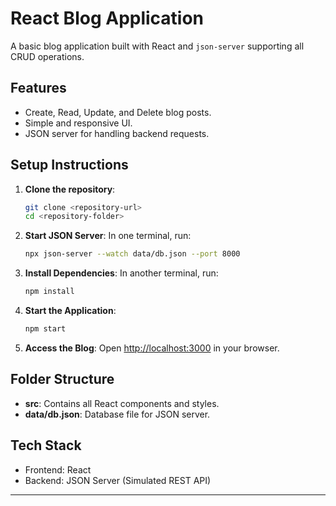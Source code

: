 
# React Blog Application

A basic blog application built with React and `json-server` supporting all CRUD operations.

## Features
- Create, Read, Update, and Delete blog posts.
- Simple and responsive UI.
- JSON server for handling backend requests.

## Setup Instructions

1. **Clone the repository**:
   ```bash
   git clone <repository-url>
   cd <repository-folder>
   ```

2. **Start JSON Server**:
   In one terminal, run:
   ```bash
   npx json-server --watch data/db.json --port 8000
   ```

3. **Install Dependencies**:
   In another terminal, run:
   ```bash
   npm install
   ```

4. **Start the Application**:
   ```bash
   npm start
   ```

5. **Access the Blog**:
   Open [http://localhost:3000](http://localhost:3000) in your browser.

## Folder Structure
- **src**: Contains all React components and styles.
- **data/db.json**: Database file for JSON server.

## Tech Stack
- Frontend: React
- Backend: JSON Server (Simulated REST API)

---

